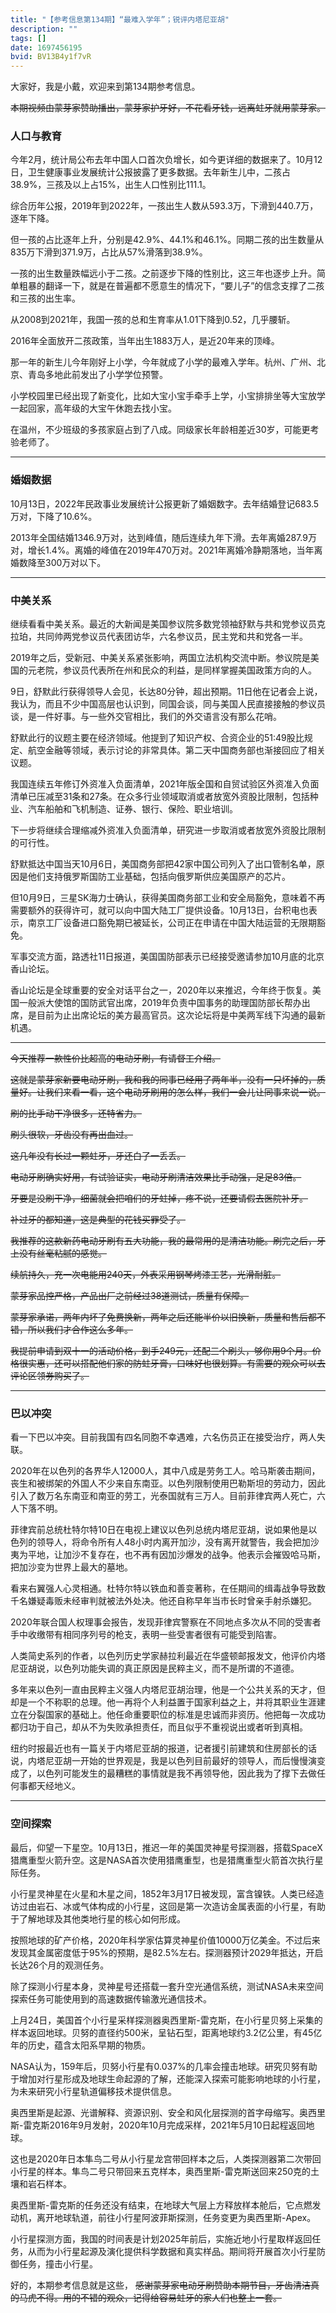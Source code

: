 ```yaml
---
title: "【参考信息第134期】“最难入学年”；锐评内塔尼亚胡"
description: ""
tags: []
date: 1697456195
bvid: BV13B4y1f7vR
---
```

大家好，我是小戴，欢迎来到第134期参考信息。

<strike>本期视频由蒙芽家赞助播出，蒙芽家护牙好，不花看牙钱，远离蛀牙就用蒙芽家。</strike>

### 人口与教育

今年2月，统计局公布去年中国人口首次负增长，如今更详细的数据来了。10月12日，卫生健康事业发展统计公报披露了更多数据。去年新生儿中，二孩占38.9%，三孩及以上占15%，出生人口性别比111.1。

综合历年公报，2019年到2022年，一孩出生人数从593.3万，下滑到440.7万，逐年下降。

但一孩的占比逐年上升，分别是42.9%、44.1%和46.1%。同期二孩的出生数量从835万下滑到371.9万，占比从57%滑落到38.9%。

一孩的出生数量跌幅远小于二孩。之前逐步下降的性别比，这三年也逐步上升。简单粗暴的翻译一下，就是在普遍都不愿意生的情况下，“要儿子”的信念支撑了二孩和三孩的出生率。

从2008到2021年，我国一孩的总和生育率从1.01下降到0.52，几乎腰斩。

2016年全面放开二孩政策，当年出生1883万人，是近20年来的顶峰。

那一年的新生儿今年刚好上小学，今年就成了小学的最难入学年。杭州、广州、北京、青岛多地此前发出了小学学位预警。

小学校园里已经出现了新变化，比如大宝小宝手牵手上学，小宝排排坐等大宝放学一起回家，高年级的大宝午休跑去找小宝。

在温州，不少班级的多孩家庭占到了八成。同级家长年龄相差近30岁，可能更考验老师了。

---

### 婚姻数据

10月13日，2022年民政事业发展统计公报更新了婚姻数字。去年结婚登记683.5万对，下降了10.6%。

2013年全国结婚1346.9万对，达到峰值，随后连续九年下滑。去年离婚287.9万对，增长1.4%。离婚的峰值在2019年470万对。2021年离婚冷静期落地，当年离婚数降至300万对以下。

---

### 中美关系

继续看看中美关系。最近的大新闻是美国参议院多数党领袖舒默与共和党参议员克拉珀，共同帅两党参议员代表团访华，六名参议员，民主党和共和党各一半。

2019年之后，受新冠、中美关系紧张影响，两国立法机构交流中断。参议院是美国的元老院，参议员代表所在州和民众的利益，是同样掌握美国政策方向的人。

9日，舒默此行获得领导人会见，长达80分钟，超出预期。11日他在记者会上说，我认为，而且不少中国高层也认识到，同国会谈，同与美国人民直接接触的参议员谈，是一件好事。与一些外交官相比，我们的外交语言没有那么花哨。

舒默此行的议题主要在经济领域。他提到了知识产权、合资企业的51:49股比规定、航空金融等领域，表示讨论的非常具体。第二天中国商务部也渐接回应了相关议题。

我国连续五年修订外资准入负面清单，2021年版全国和自贸试验区外资准入负面清单已压减至31条和27条。在众多行业领域取消或者放宽外资股比限制，包括种业、汽车船舶和飞机制造、证券、银行、保险、职业培训。

下一步将继续合理缩减外资准入负面清单，研究进一步取消或者放宽外资股比限制的可行性。

舒默抵达中国当天10月6日，美国商务部把42家中国公司列入了出口管制名单，原因是他们支持俄罗斯国防工业基础，包括向俄罗斯供应美国原产的芯片。

但10月9日，三星SK海力士确认，获得美国商务部工业和安全局豁免，意味着不再需要额外的获得许可，就可以向中国大陆工厂提供设备。10月13日，台积电也表示，南京工厂设备进口豁免期已被延长，公司正在申请在中国大陆运营的无限期豁免。

军事交流方面，路透社11日报道，美国国防部表示已经接受邀请参加10月底的北京香山论坛。

香山论坛是全球重要的安全对话平台之一，2020年以来推迟，今年终于恢复。美国一般派大使馆的国防武官出席，2019年负责中国事务的助理国防部长帮办出席，是目前为止出席论坛的美方最高官员。这次论坛将是中美两军线下沟通的最新机遇。

---

<strike>今天推荐一款性价比超高的电动牙刷，有请督工介绍。

这就是蒙芽家新要电动牙刷，我和我的同事已经用了两年半，没有一只坏掉的，质量好。让我们来看一看，这个电动牙刷用的怎么样，我们一会儿让同事来说一说。

刷的比手动干净很多，还特省力。

刷头很软，牙齿没有再出血过。

这几年没有长过一颗蛀牙，牙还白了一丢丢。

电动牙刷确实好用，有试验证实，电动牙刷清洁效果比手动强，足足83倍。

牙要是没刷干净，细菌就会把咱们的牙蛀掉，疼不说，还要请假去医院补牙。

补过牙的都知道，这是典型的花钱买罪受了。

我推荐的这款新药电动牙刷有五大功能，我的最常用的是清洁功能。刷完之后，牙上没有丝毫粘腻的感觉。

续航持久，充一次电能用240天，外表采用钢琴烤漆工艺，光滑耐脏。

蒙芽家品控严格，产品出厂之前经过38道测试，质量有保障。

蒙芽家承诺，两年内坏了免费换新，两年之后还能半价以旧换新，质量和售后都不错，所以我们才合作这么多年。

我提前申请到双十一的活动价格，到手249元，还配三个刷头，够你用9个月。价格很实惠，还可以搭配他们家的防蛀牙膏，口味好也很划算。有需要的观众可以去评论区领券购买了。</strike>

---

### 巴以冲突

看一下巴以冲突。目前我国有四名同胞不幸遇难，六名伤员正在接受治疗，两人失联。

2020年在以色列的各界华人12000人，其中八成是劳务工人。哈马斯袭击期间，丧生和被绑架的外国人不少来自东南亚。以色列限制使用巴勒斯坦的劳动力，因此引入了数万名东南亚和南亚的劳工，光泰国就有三万人。目前菲律宾两人死亡，六人下落不明。

菲律宾前总统杜特尔特10日在电视上建议以色列总统内塔尼亚胡，说如果他是以色列的领导人，将命令所有人48小时内离开加沙，没有离开就警告，我会把加沙夷为平地，让加沙不复存在，也不再有因加沙爆发的战争。他表示会摧毁哈马斯，把加沙变为世界上最大的墓地。

看来右翼强人心灵相通。杜特尔特以铁血和善变著称，在任期间的缉毒战争导致数千名嫌疑毒贩未经审判就被法外处决。他还自称早年当市长时曾亲手射杀嫌犯。

2020年联合国人权理事会报告，发现菲律宾警察在不同地点多次从不同的受害者手中收缴带有相同序列号的枪支，表明一些受害者很有可能受到陷害。

人类简史系列的作者，以色列历史学家赫拉利最近在华盛顿邮报发文，他评价内塔尼亚胡说，以色列功能失调的真正原因是民粹主义，而不是所谓的不道德。

多年来以色列一直由民粹主义强人内塔尼亚胡治理，他是一个公共关系的天才，但却是一个不称职的总理。他一再将个人利益置于国家利益之上，并将其职业生涯建立在分裂国家的基础上。他任命重要职位的标准是忠诚而非资历。他把每一次成功都归功于自己，却从不为失败承担责任，而且似乎不重视说出或者听到真相。

纽约时报最近也有一篇关于内塔尼亚胡的报道，记者援引前建筑和住房部长的话说，内塔尼亚胡一开始的世界观是，我是以色列目前最好的领导人，而后慢慢演变成了，以色列可能发生的最糟糕的事情就是我不再领导他，因此我为了撑下去做任何事都天经地义。

---

### 空间探索

最后，仰望一下星空。10月13日，推迟一年的美国灵神星号探测器，搭载SpaceX猎鹰重型火箭升空。这是NASA首次使用猎鹰重型，也是猎鹰重型火箭首次执行星际任务。

小行星灵神星在火星和木星之间，1852年3月17日被发现，富含镍铁。人类已经造访过由岩石、冰或气体构成的小行星，这回是第一次造访金属表面的小行星，有助于了解地球及其他类地行星的核心如何形成。

按照地球的矿产价格，2020年科学家估算灵神星价值10000万亿美金。不过后来发现其金属密度低于95%的预期，是82.5%左右。探测器预计2029年抵达，开启长达26个月的观测任务。

除了探测小行星本身，灵神星号还搭载一套升空光通信系统，测试NASA未来空间探索任务可能使用到的高速数据传输激光通信技术。

上月24日，美国首个小行星采样探测器奥西里斯-雷克斯，在小行星贝努上采集的样本返回地球。贝努的直径约500米，呈钻石型，距离地球约3.2亿公里，有45亿年的历史，蕴含太阳系早期的物质。

NASA认为，159年后，贝努小行星有0.037%的几率会撞击地球。研究贝努有助于增加对行星形成及地球生命起源的了解，还能深入探索可能影响地球的小行星，为未来研究小行星轨道偏移技术提供信息。

奥西里斯是起源、光谱解释、资源识别、安全和风化层探测的首字母缩写。奥西里斯-雷克斯2016年9月发射，2020年10月完成采样，2021年5月10日起程返回地球。

这也是2020年日本隼鸟二号从小行星龙宫带回样本之后，人类探测器第二次带回小行星的样本。隼鸟二号只带回来五克样本，奥西里斯-雷克斯送回来250克的土壤和岩石样本。

奥西里斯-雷克斯的任务还没有结束，在地球大气层上方释放样本舱后，它点燃发动机，离开地球轨道，前往小行星阿波菲斯探测，任务变更为奥西里斯-Apex。

小行星探测方面，我国的时间表是计划2025年前后，实施近地小行星取样返回任务，从而为小行星起源及演化提供科学数据和真实样品。期间将开展首次小行星防御任务，撞击小行星。

好的，本期参考信息就是这些，
<strike>感谢蒙芽家电动牙刷赞助本期节目，牙齿清洁真的马虎不得。用的不错的观众，记得给容易蛀牙的家人们也整上一套。</strike>


